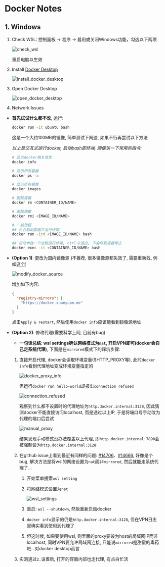 # Docker Notes

## 1. Windows

1. Check WSL: 控制面板 -> 程序 -> 启用或关闭Windows功能，勾选以下两项

    ![check_wsl](./assets/check_wsl.png)

    重启电脑以生效

2. Install [Docker Desktop](https://www.docker.com/)

    ![install_docker_desktop](./assets/install_docker_desktop.png)

3. Open Docker Desktop

    ![open_docker_desktop](./assets/open_docker_desktop.png)

4. Network Issues

  - **首先试试什么都不改**, 运行:
    ```bash
    docker run -it ubuntu bash
    ```
    这是一个大约100MB的镜像, 简单测试下网速, 如果不行再尝试以下方法

    *以上是交互式运行docker, 启动bash即终端, 顺便说一下常用的指令:*
    ```bash
    # 显示docker相关信息
    docker info

    # 显示所有容器
    docker ps -a

    # 显示所有镜像
    docker images

    # 删除容器
    docker rm <CONTAINER_ID/NAME>

    # 删除镜像
    docker rmi <IMAGE_ID/NAME>

    # 一般流程
    ## 后台启动容器并运行终端
    docker run -itd <IMAGE_ID/NAME> bash

    ## 启动单独一个进程运行终端, ctrl-D退出, 不会导致容器停止
    docker exec -it <CONTAINER_ID/NAME> bash
    ```

   - **(Option 1)**: 更改为国内镜像源 (不推荐, 很多镜像源都失效了, 需要重新找, 例如[这个](https://zhuanlan.zhihu.com/p/24461370776))

        ![modify_docker_source](./assets/modify_docker_source.png)

        增加如下内容: 
        ```json
        {
          "registry-mirrors": [
            "https://docker.xuanyuan.me"
          ]
        }
        ```
        点击`Apply & restart`, 然后使用`docker info`应该能看到镜像源地址

   - **(Option 2)**: 修改代理(需要科学上网, 目前有bug)
     - **一句话总结: wsl settings确认网络模式为`nat`, 开启VPN即可(docker会自己走系统代理)**, 下面是在`mirrored`模式下的踩坑步骤:

     1. 直接开启代理, docker会读取环境变量($HTTP_PROXY等), 此时`docker info`看到代理地址变成环境变量指定的

        ![docker_proxy_info](./assets/docker_proxy_info.png)

        但运行`docker run hello-world`却报出`connection refused`

        ![connection_refused](./assets/connection_refused.png)

        观察到什么都不设置时的代理地址为`http.docker.internal:3128`, 因此猜测docker不能直接访问localhost, 而是通过以上IP, 于是将端口号手动改为代理的端口后尝试

        ![manual_proxy](./assets/manual_proxy.png)

        结果发现手动模式没办法覆盖以上代理, 即`http.docker.internal:7890`会被强制设为`http.docker.internal:3128`

     2. 在github issue上看到最近有同样的问题: [#14706](https://github.com/docker/for-win/issues/14706)、[#14666](https://github.com/docker/for-win/issues/14666), 好像是个bug, 解决方法是将wsl的网络设置为`nat`而非`mirrored`, 然后就能走系统代理了...
        1. 开始菜单搜索`wsl setting`
        2. 将网络模式设置为`nat`

            ![wsl_settings](./assets/wsl_settings.png)

        3. 重启: `wsl --shutdown`, 然后重新启动docker
        4. `docker info`显示的仍是`http.docker.internal:3128`, 但在VPN日志里确实看到使用到代理了
        5. 但这时候, 如果要使用wsl, 则里面的proxy要设为host的局域网IP而非localhost, 同时VPN要允许局域网连接, 只能说`mirrored`是甜蜜的毒药吧...对docker desktop而言
     
     3. 实测通过`2.`设置后, 打开的容器内部也走代理, 有点白忙活

